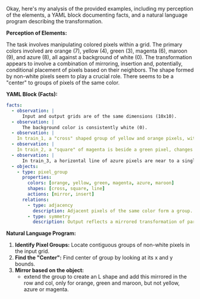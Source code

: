 Okay, here's my analysis of the provided examples, including my perception of the elements, a YAML block documenting facts, and a natural language program describing the transformation.

**Perception of Elements:**

The task involves manipulating colored pixels within a grid. The primary colors involved are orange (7), yellow (4), green (3), magenta (6), maroon (9), and azure (8), all against a background of white (0). The transformation appears to involve a combination of mirroring, insertion and, potentially, conditional placement of pixels based on their neighbors. The shape formed by non-white pixels seem to play a crucial role. There seems to be a "center" to groups of pixels of the same color.

**YAML Block (Facts):**


```yaml
facts:
  - observation: |
      Input and output grids are of the same dimensions (10x10).
  - observation: |
      The background color is consistently white (0).
  - observation: |
    In train_1, a "cross" shaped group of yellow and orange pixels, with central orange, creates a mirrored version of the orange along the row and the column, with the main change in the row.
  - observation: |
    In train_2, a "square" of magenta is beside a green pixel, changes with a mirrored "L" shape of green added next to magenta, on both sides, with the center in the same column.
  - observation: |
      In train_3, a horizontal line of azure pixels are near to a single maroon pixel, creates a mirrored "L" shape centered in the same column
  - objects:
    - type: pixel_group
      properties:
        colors: [orange, yellow, green, magenta, azure, maroon]
        shapes: [cross, square, line]
        actions: [mirror, insert]
      relations:
        - type: adjacency
          description: Adjacent pixels of the same color form a group.
        - type: symmetry
          description: Output reflects a mirrored transformation of parts of the input, creating new colored pixels based on the central pixels of input shapes.

```


**Natural Language Program:**

1.  **Identify Pixel Groups:** Locate contiguous groups of non-white pixels in the input grid.
2.  **Find the "Center":** Find center of group by looking at its x and y bounds.
3. **Mirror based on the object:**
    - extend the group to create an L shape and add this mirrored in the row and col, only for orange, green and maroon, but not yellow, azure or magenta.

